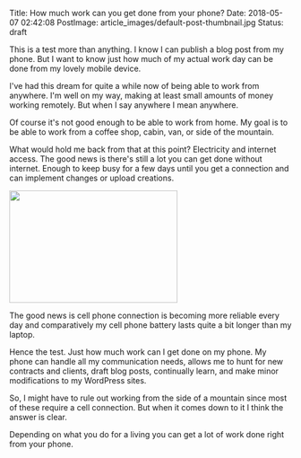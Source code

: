 Title: How much work can you get done from your phone?
Date: 2018-05-07 02:42:08
PostImage: article_images/default-post-thumbnail.jpg
Status: draft

This is a test more than anything. I know I can publish a blog post from my phone. But I want to know just how much of my actual work day can be done from my lovely mobile device.

I've had this dream for quite a while now of being able to work from anywhere. I'm well on my way, making at least small amounts of money working remotely. But when I say anywhere I mean anywhere.

Of course it's not good enough to be able to work from home. My goal is to be able to work from a coffee shop, cabin, van, or side of the mountain.

What would hold me back from that at this point? Electricity and internet access. The good news is there's still a lot you can get done without internet. Enough to keep busy for a few days until you get a connection and can implement changes or upload creations.

<img class="alignnone size-medium wp-image-631" src="/images/article_images/2018/05/daniel-frank-360904-unsplash-1-300x200.jpg" alt="" width="300" height="200" />

The good news is cell phone connection is becoming more reliable every day and comparatively my cell phone battery lasts quite a bit longer than my laptop.

Hence the test. Just how much work can I get done on my phone. My phone can handle all my communication needs, allows me to hunt for new contracts and clients, draft blog posts, continually learn, and make minor modifications to my WordPress sites.

So, I might have to rule out working from the side of a mountain since most of these require a cell connection. But when it comes down to it I think the answer is clear.

Depending on what you do for a living you can get a lot of work done right from your phone.